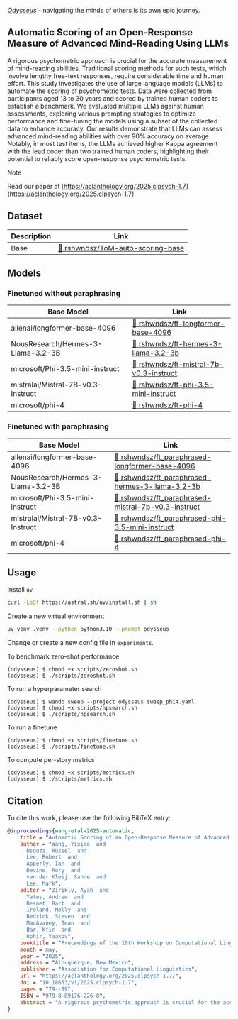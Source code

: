 [_Odysseus_](https://en.wikipedia.org/wiki/Odysseus) - navigating the minds of others is its own epic journey.

## Automatic Scoring of an Open-Response Measure of Advanced Mind-Reading Using LLMs

A rigorous psychometric approach is crucial for the accurate measurement of mind-reading abilities. 
Traditional scoring methods for such tests, which involve lengthy free-text responses, require considerable time and human effort. 
This study investigates the use of large language models (LLMs) to automate the scoring of psychometric tests. 
Data were collected from participants aged 13 to 30 years and scored by trained human coders to establish a benchmark. 
We evaluated multiple LLMs against human assessments, exploring various prompting strategies to optimize performance and fine-tuning the models using a subset of the collected data to enhance accuracy. 
Our results demonstrate that LLMs can assess advanced mind-reading abilities with over 90\% accuracy on average. 
Notably, in most test items, the LLMs achieved higher Kappa agreement with the lead coder than two trained human coders, highlighting their potential to reliably score open-response psychometric tests.

>[!NOTE]
> Read our paper at [https://aclanthology.org/2025.clpsych-1.7](https://aclanthology.org/2025.clpsych-1.7)

## Dataset
| Description | Link |
| ------------- | ------------- |
| Base  | [🤗 rshwndsz/ToM-auto-scoring-base](https://huggingface.co/datasets/rshwndsz/ToM-auto-scoring-base) |

## Models

### Finetuned without paraphrasing 
| Base Model  | Link |
| ------------- | ------------- |
| allenai/longformer-base-4096  | [🤗 rshwndsz/ft-longformer-base-4096](https://huggingface.co/rshwndsz/ft-longformer-base-4096) |
| NousResearch/Hermes-3-Llama-3.2-3B  | [🤗 rshwndsz/ft-hermes-3-llama-3.2-3b](https://huggingface.co/rshwndsz/ft-hermes-3-llama-3.2-3b)  |
| microsoft/Phi-3.5-mini-instruct | [🤗 rshwndsz/ft-mistral-7b-v0.3-instruct](https://huggingface.co/rshwndsz/ft-mistral-7b-v0.3-instruct) |
| mistralai/Mistral-7B-v0.3-Instruct | [🤗 rshwndsz/ft-phi-3.5-mini-instruct](https://huggingface.co/rshwndsz/ft-phi-3.5-mini-instruct) |
| microsoft/phi-4 | [🤗 rshwndsz/ft-phi-4](https://huggingface.co/rshwndsz/ft-phi-4) |

### Finetuned with paraphrasing
| Base Model  | Link |
| ------------- | ------------- |
| allenai/longformer-base-4096  | [🤗 rshwndsz/ft_paraphrased-longformer-base-4096](https://huggingface.co/rshwndsz/ft_paraphrased-longformer-base-4096) |
| NousResearch/Hermes-3-Llama-3.2-3B  | [🤗 rshwndsz/ft_paraphrased-hermes-3-llama-3.2-3b](https://huggingface.co/rshwndsz/ft_paraphrased-hermes-3-llama-3.2-3b)  |
| microsoft/Phi-3.5-mini-instruct | [🤗 rshwndsz/ft_paraphrased-mistral-7b-v0.3-instruct](https://huggingface.co/rshwndsz/ft_paraphrased-mistral-7b-v0.3-instruct) |
| mistralai/Mistral-7B-v0.3-Instruct | [🤗 rshwndsz/ft_paraphrased-phi-3.5-mini-instruct](https://huggingface.co/rshwndsz/ft_paraphrased-phi-3.5-mini-instruct) |
| microsoft/phi-4 | [🤗 rshwndsz/ft_paraphrased-phi-4](https://huggingface.co/rshwndsz/ft_paraphrased-phi-4) |

## Usage

Install `uv`

```bash
curl -LsSf https://astral.sh/uv/install.sh | sh
```

Create a new virtual environment 
```bash
uv venv .venv --python python3.10 --prompt odysseus
```

Change or create a new config file in `experiments`.

To benchmark zero-shot performance

```console
(odysseus) $ chmod +x scripts/zeroshot.sh
(odysseus) $ ./scripts/zeroshot.sh
```

To run a hyperparameter search
```console
(odysseus) $ wandb sweep --project odysseus sweep_phi4.yaml
(odysseus) $ chmod +x scripts/hpsearch.sh
(odysseus) $ ./scripts/hpsearch.sh
```

To run a finetune
```console
(odysseus) $ chmod +x scripts/finetune.sh
(odysseus) $ ./scripts/finetune.sh 
```

To compute per-story metrics
```console
(odysseus) $ chmod +x scripts/metrics.sh
(odysseus) $ ./scripts/metrics.sh
```


## Citation
To cite this work, please use the following BibTeX entry:
```bibtex
@inproceedings{wang-etal-2025-automatic,
    title = "Automatic Scoring of an Open-Response Measure of Advanced Mind-Reading Using Large Language Models",
    author = "Wang, Yixiao  and
      Dsouza, Russel  and
      Lee, Robert  and
      Apperly, Ian  and
      Devine, Rory  and
      van der Kleij, Sanne  and
      Lee, Mark",
    editor = "Zirikly, Ayah  and
      Yates, Andrew  and
      Desmet, Bart  and
      Ireland, Molly  and
      Bedrick, Steven  and
      MacAvaney, Sean  and
      Bar, Kfir  and
      Ophir, Yaakov",
    booktitle = "Proceedings of the 10th Workshop on Computational Linguistics and Clinical Psychology (CLPsych 2025)",
    month = may,
    year = "2025",
    address = "Albuquerque, New Mexico",
    publisher = "Association for Computational Linguistics",
    url = "https://aclanthology.org/2025.clpsych-1.7/",
    doi = "10.18653/v1/2025.clpsych-1.7",
    pages = "79--89",
    ISBN = "979-8-89176-226-8",
    abstract = "A rigorous psychometric approach is crucial for the accurate measurement of mind-reading abilities. Traditional scoring methods for such tests, which involve lengthy free-text responses, require considerable time and human effort. This study investigates the use of large language models (LLMs) to automate the scoring of psychometric tests. Data were collected from participants aged 13 to 30 years and scored by trained human coders to establish a benchmark. We evaluated multiple LLMs against human assessments, exploring various prompting strate- gies to optimize performance and fine-tuning the models using a subset of the collected data to enhance accuracy. Our results demonstrate that LLMs can assess advanced mind-reading abilities with over 90{\%} accuracy on average. Notably, in most test items, the LLMs achieved higher Kappa agreement with the lead coder than two trained human coders, highlighting their potential to reliably score open-response psychometric tests."
}
```
